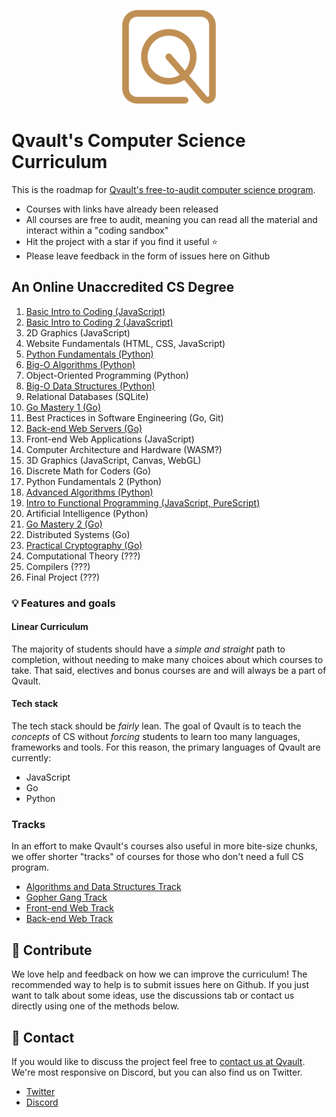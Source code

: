 <p align="center">
  <img src="logo.png">
</p>

# Qvault's Computer Science Curriculum

This is the roadmap for [Qvault's free-to-audit computer science program](https://qvault.io). 

* Courses with links have already been released
* All courses are free to audit, meaning you can read all the material and interact within a "coding sandbox"
* Hit the project with a star if you find it useful ⭐
* Please leave feedback in the form of issues here on Github

## An Online Unaccredited CS Degree

1. [Basic Intro to Coding (JavaScript)](https://qvault.io/basic-intro-to-coding-course/)
2. [Basic Intro to Coding 2 (JavaScript)](https://qvault.io/basic-intro-to-coding-course/)
3. 2D Graphics (JavaScript)
4. Website Fundamentals (HTML, CSS, JavaScript)
5. [Python Fundamentals (Python)](https://qvault.io/learn-python-course/)
6. [Big-O Algorithms (Python)](https://qvault.io/big-o-algorithms-course/)
7. Object-Oriented Programming (Python)
8. [Big-O Data Structures (Python)](https://qvault.io/big-o-data-structures-course/)
9. Relational Databases (SQLite)
10. [Go Mastery 1 (Go)](https://qvault.io/go-mastery-course/)
11. Best Practices in Software Engineering (Go, Git)
12. [Back-end Web Servers (Go)](https://qvault.io/go-mastery-course/#backend-project)
13. Front-end Web Applications (JavaScript)
14. Computer Architecture and Hardware (WASM?)
15. 3D Graphics (JavaScript, Canvas, WebGL)
16. Discrete Math for Coders (Go)
17. Python Fundamentals 2 (Python)
18. [Advanced Algorithms (Python)](https://qvault.io/advanced-algorithms-course/)
19. [Intro to Functional Programming (JavaScript, PureScript)](https://qvault.io/intro-to-functional-programming/)
20. Artificial Intelligence (Python)
21. [Go Mastery 2 (Go)](https://qvault.io/go-mastery-course/)
22. Distributed Systems (Go)
23. [Practical Cryptography (Go)](https://qvault.io/practical-cryptography-course/)
24. Computational Theory (???)
25. Compilers (???)
26. Final Project (???)

### 💡 Features and goals

#### Linear Curriculum

The majority of students should have a *simple and straight* path to completion, without needing to make many choices about which courses to take. That said, electives and bonus courses are and will always be a part of Qvault.

#### Tech stack

The tech stack should be *fairly* lean. The goal of Qvault is to teach the *concepts* of CS without *forcing* students to learn too many languages, frameworks and tools. For this reason, the primary languages of Qvault are currently:

* JavaScript
* Go
* Python

### Tracks

In an effort to make Qvault's courses also useful in more bite-size chunks, we offer shorter "tracks" of courses for those who don't need a full CS program.

* [Algorithms and Data Structures Track](ALGOS_DS_TRACK.md)
* [Gopher Gang Track](GOPHER_GANG_TRACK.md)
* [Front-end Web Track](FRONT_END_WEB_TRACK.md)
* [Back-end Web Track](BACK_END_WEB_TRACK.md)

## 👏 Contribute

We love help and feedback on how we can improve the curriculum! The recommended way to help is to submit issues here on Github. If you just want to talk about some ideas, use the discussions tab or contact us directly using one of the methods below.

## 💬 Contact

If you would like to discuss the project feel free to [contact us at Qvault](https://qvault.io/contact/). We're most responsive on Discord, but you can also find us on Twitter.

* [Twitter](https://twitter.com/q_vault)
* [Discord](https://discord.com/invite/HxuxE6Nv)
